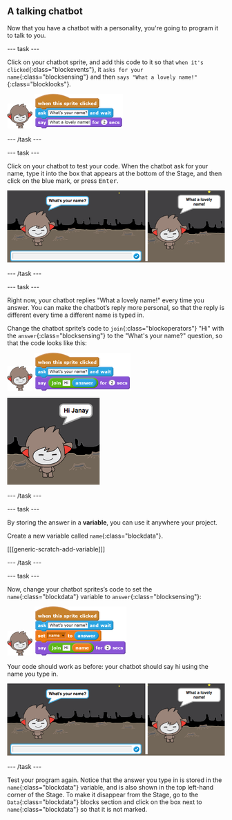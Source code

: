 ## A talking chatbot

Now that you have a chatbot with a personality, you're going to program it to talk to you.

--- task ---

Click on your chatbot sprite, and add this code to it so that `when it's clicked`{:class="blockevents"}, it `asks for your name`{:class="blocksensing"} and then `says "What a lovely name!"`{:class="blocklooks"}.

![nano sprite](images/nano-sprite.png)
![blocks_1545215329_2756374](images/blocks_1545215329_2756374.png)

--- /task ---

--- task ---

Click on your chatbot to test your code. When the chatbot ask for your name, type it into the box that appears at the bottom of the Stage, and then click on the blue mark, or press <kbd>Enter</kbd>.

![Testing a ChatBot response](images/chatbot-ask-test.png)

--- /task ---

--- task ---

Right now, your chatbot replies "What a lovely name!" every time you answer. You can make the chatbot’s reply more personal, so that the reply is different every time a different name is typed in.

Change the chatbot sprite’s code to `join`{:class="blockoperators"} "Hi" with the `answer`{:class="blocksensing"} to the "What's your name?" question, so that the code looks like this:

![nano sprite](images/nano-sprite.png)
![blocks_1545215331_1450102](images/blocks_1545215331_1450102.png)

![Testing a personalised reply](images/chatbot-answer-test.png)

--- /task ---

--- task ---

By storing the answer in a **variable**, you can use it anywhere your project.

Create a new variable called `name`{:class="blockdata"}.

[[[generic-scratch-add-variable]]]

--- /task ---

--- task ---

Now, change your chatbot sprites’s code to set the `name`{:class="blockdata"} variable to `answer`{:class="blocksensing"}:

![nano sprite](images/nano-sprite.png)
![blocks_1545215332_251592](images/blocks_1545215332_251592.png)

Your code should work as before: your chatbot should say hi using the name you type in.

![Testing a 'name' variable](images/chatbot-ask-test.png)

--- /task ---

Test your program again. Notice that the answer you type in is stored in the `name`{:class="blockdata"} variable, and is also shown in the top left-hand corner of the Stage. To make it disappear from the Stage, go to the `Data`{:class="blockdata"} blocks section and click on the box next to `name`{:class="blockdata"} so that it is not marked.


